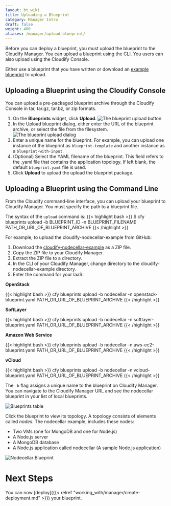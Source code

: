 ```yaml
---
layout: bt_wiki
title: Uploading a Blueprint
category: Manager Intro
draft: false
weight: 400
aliases: /manager/upload-blueprint/
---
```


Before you can deploy a blueprint, you must upload the blueprint to the Cloudify Manager. You can upload a blueprint using the CLI. You users can also upload using the Cloudify Console.

Either use a blueprint that you have written or download an [example blueprint](https://github.com/cloudify-cosmo/cloudify-nodecellar-example) to upload.


## Uploading a Blueprint using the Cloudify Console

You can upload a pre-packaged blueprint archive through the Cloudify Console in tar, tar.gz, tar.bz, or zip formats.

1. On the **Blueprints** widget, click **Upload**.
   ![The blueprint upload button]( /images/manager/ui_upload_blueprint_button.png )
2. In the Upload blueprint dialog, either enter the URL of the blueprint archive, or select the file from the filesystem.
   ![The blueprint upload dialog]( /images/manager/ui-upload-blueprint.png )
3. Enter a unique name for the blueprint.
   For example, you can upload one instance of the blueprint as `blueprint-template` and another instance as a `blueprint-with-input`.
4. (Optional) Select the YAML filename of the blueprint.
   This field refers to the .yaml file that contains the application topology. If left blank, the default `blueprint.yaml` file is used. 
5. Click **Upload** to upload the upload the blueprint package.


## Uploading a Blueprint using the Command Line

From the Cloudify command-line interface, you can upload your blueprint to Cloudify Manager. You must specify the path to a blueprint file.

The syntax of the `upload` command is:
{{< highlight  bash >}}
$ cfy blueprints upload -b BLUEPRINT_ID -n BLUEPRINT_FILENAME PATH_OR_URL_OF_BLUEPRINT_ARCHIVE
{{< /highlight >}}

For example, to upload the cloudify-nodecellar-example from GitHub:

1. Download the [cloudify-nodecellar-example](https://github.com/cloudify-cosmo/cloudify-nodecellar-example) as a ZIP file.
2. Copy the ZIP file to your Cloudify Manager.
3. Extract the ZIP file to a directory.
4. In the CLI of your Cloudify Manager, change directory to the cloudify-nodecellar-example directory.
5. Enter the command for your IaaS:

  <!-- gsInitTab -->
  **OpenStack**

  <!-- gsTabContent "OpenStack" -->
  {{< highlight  bash >}}
  cfy blueprints upload -b nodecellar -n openstack-blueprint.yaml PATH_OR_URL_OF_BLUEPRINT_ARCHIVE
  {{< /highlight >}}
  <!-- /gsInitContent -->

  **SoftLayer**
  <!-- gsTabContent "SoftLayer" -->
  {{< highlight  bash >}}
  cfy blueprints upload -b nodecellar -n softlayer-blueprint.yaml PATH_OR_URL_OF_BLUEPRINT_ARCHIVE
  {{< /highlight >}}
  <!-- /gsInitContent -->

  **Amazon Web Service**
  <!-- gsTabContent "AWS EC2" -->
  {{< highlight  bash >}}
  cfy blueprints upload -b nodecellar -n aws-ec2-blueprint.yaml PATH_OR_URL_OF_BLUEPRINT_ARCHIVE
  {{< /highlight >}}
  <!-- /gsInitContent -->

  **vCloud**
  <!-- gsTabContent "vCloud " -->
  {{< highlight  bash >}}
  cfy blueprints upload -b nodecellar -n vcloud-blueprint.yaml PATH_OR_URL_OF_BLUEPRINT_ARCHIVE
  {{< /highlight >}}
  <!-- /gsInitContent -->

  <!-- /gsInitTab -->

The `-b` flag assigns a unique name to the blueprint on Cloudify Manager. You can navigate to the Cloudify Manager URL and see the nodecellar blueprint in your list of local blueprints.

  ![Blueprints table]( /images/manager/blueprints_table.png )

Click the blueprint to view its topology. A topology consists of elements called _nodes_. The nodecellar example, includes these nodes:

  * Two VMs (one for MongoDB and one for Node.js)
  * A Node.js server
  * A MongoDB database
  * A Node.js application called nodecellar (A sample Node.js application)

  ![Nodecellar Blueprint]( /images/manager/nodecellar_openstack_topology.png )


# Next Steps

You can now [deploy]({{< relref "working_with/manager/create-deployment.md" >}}) your blueprint.
